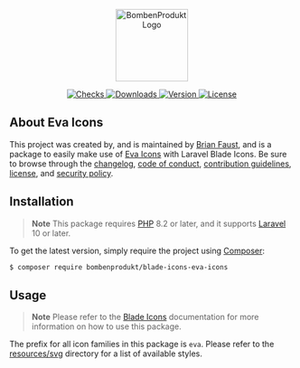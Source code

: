 <p align="center">
    <a href="https://bombenprodukt.com" target="_blank">
        <img src="https://raw.githubusercontent.com/faustbrian/assets/main/logo-text.svg" width="128" alt="BombenProdukt Logo" />
    </a>
</p>

<p align="center">
    <a href="https://github.com/faustbrian/blade-icons-eva-icons/actions">
        <img src="https://badge.sh/github/check-runs/BombenProdukt/blade-icons-eva-icons" alt="Checks" />
    </a>
    <a href="https://packagist.org/packages/bombenprodukt/blade-icons-eva-icons">
        <img src="https://badge.sh/packagist/downloads/BombenProdukt/blade-icons-eva-icons" alt="Downloads" />
    </a>
    <a href="https://packagist.org/packages/bombenprodukt/blade-icons-eva-icons">
        <img src="https://badge.sh/packagist/version/BombenProdukt/blade-icons-eva-icons" alt="Version" />
    </a>
    <a href="https://packagist.org/packages/bombenprodukt/blade-icons-eva-icons">
        <img src="https://badge.sh/packagist/license/BombenProdukt/blade-icons-eva-icons" alt="License" />
    </a>
</p>

## About Eva Icons

This project was created by, and is maintained by [Brian Faust](https://github.com/faustbrian), and is a package to easily make use of [Eva Icons](https://akveo.github.io/eva-icons/#/) with Laravel Blade Icons. Be sure to browse through the [changelog](CHANGELOG.md), [code of conduct](.github/CODE_OF_CONDUCT.md), [contribution guidelines](.github/CONTRIBUTING.md), [license](LICENSE), and [security policy](.github/SECURITY.md).

## Installation

> **Note**
> This package requires [PHP](https://www.php.net/) 8.2 or later, and it supports [Laravel](https://laravel.com/) 10 or later.

To get the latest version, simply require the project using [Composer](https://getcomposer.org/):

```bash
$ composer require bombenprodukt/blade-icons-eva-icons
```

## Usage

> **Note**
> Please refer to the [Blade Icons](https://github.com/faustbrian/blade-icons) documentation for more information on how to use this package.

The prefix for all icon families in this package is `eva`. Please refer to the [resources/svg](/resources/svg) directory for a list of available styles.
